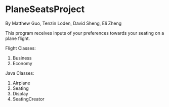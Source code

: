 # PlaneSeatsProject
By Matthew Guo, Tenzin Loden, David Sheng, Eli Zheng

This program receives inputs of your preferences towards your seating on a plane flight.

Flight Classes:
1. Business
2. Economy

Java Classes:
1. Airplane
2. Seating
3. Display
4. SeatingCreator